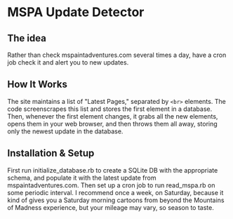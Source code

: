 MSPA Update Detector
====================

The idea
--------

Rather than check mspaintadventures.com several times a day, have a cron job check it and alert you to new updates.

How It Works
------------

The site maintains a list of "Latest Pages," separated by `<br>` elements. The code screenscrapes this list and stores the first element in a database. Then, whenever the first element changes, it grabs all the new elements, opens them in your web browser, and then throws them all away, storing only the newest update in the database.

Installation & Setup
--------------------

First run initialize_database.rb to create a SQLite DB with the appropriate schema, and populate it with the latest update from mspaintadventures.com. Then set up a cron job to run read_mspa.rb on some periodic interval. I recommend once a week, on Saturday, because it kind of gives you a Saturday morning cartoons from beyond the Mountains of Madness experience, but your mileage may vary, so season to taste.

